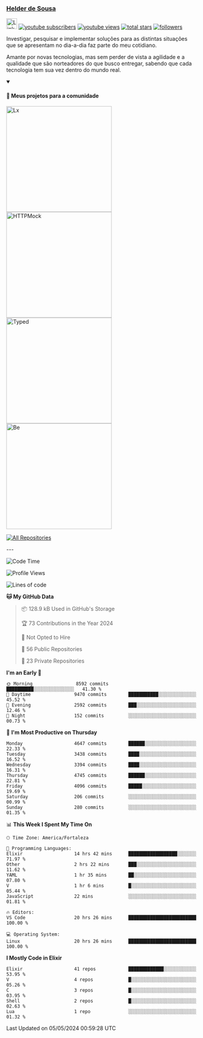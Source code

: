 <p align="left">
<a href="https://github.com/andridus">
    <h3>Helder de Sousa</h3></a>
</p>


<p align="left">
 <a href="https://linkedin.com/in/helder-de-sousa">
    <img height="28px" alt="Linkedin" title="Helder de Sousa" src="https://img.shields.io/badge/-linkedin-blue?style=flat-square&logo=Linkedin&logoColor=white&link=https://www.linkedin.com/in/helder-de-sousa""/></a>
  <a href="https://www.youtube.com/@vocedesenvolvedor?sub_confirmation=1">
    <img alt="youtube subscribers" title="Inscreva-se no canal Você, desenvolvedor" src="https://custom-icon-badges.demolab.com/youtube/channel/subscribers/UCh-qOj_p5CY_AfuR7fEYbwA?color=%23E05D44&label=V0CÊ,%20 DESENVOLVEDOR&logo=video&logoColor=white&style=for-the-badge&labelColor=CE4630""/></a>
  <a href="https://www.youtube.com/@vocedesenvolvedor">
    <img alt="youtube views" title="YouTube Visualizações" src="https://custom-icon-badges.demolab.com/youtube/channel/views/UCh-qOj_p5CY_AfuR7fEYbwA?color=%23E1AD0E&logo=video&logoColor=white&style=for-the-badge&labelColor=C79600"/></a>
  <a href="https://github.com/andridus?tab=repositories&sort=stargazers">
    <img alt="total stars" title="Total de Estrelas no GitHub" src="https://custom-icon-badges.demolab.com/github/stars/andridus?color=55960c&style=for-the-badge&labelColor=488207&logo=star"/></a>
  <a href="https://github.com/andridus?tab=followers">
    <img alt="followers" title="Siga-me on Github" src="https://custom-icon-badges.demolab.com/github/followers/andridus?color=236ad3&labelColor=1155ba&style=for-the-badge&logo=person-add&label=Follow&logoColor=white"/></a>
</p>

<p align="left">
 Investigar, pesquisar e implementar soluções para as distintas situações que se apresentam no dia-a-dia faz parte do meu cotidiano.

Amante por novas tecnologias, mas sem perder de vista a agilidade e a qualidade que são norteadores do que busco entregar, sabendo que cada tecnologia tem sua vez dentro do mundo real.
</p>


<details open>
  <summary><h4>📘 Meus projetos para a comunidade</h4></summary>

  <p align="left">
    <a href="https://github.com/andridus/lx"><img width="278" src="https://denvercoder1-github-readme-stats.vercel.app/api/pin/?username=andridus&repo=lx&theme=default&show_icons=true" alt="Lx"></a>
    <a href="https://github.com/andridus/httpmock"><img width="278" src="https://denvercoder1-github-readme-stats.vercel.app/api/pin/?username=andridus&repo=httpmock&theme=default&show_icons=true" alt="HTTPMock"></a>
    <a href="https://github.com/andridus/typed"><img width="278" src="https://denvercoder1-github-readme-stats.vercel.app/api/pin/?username=andridus&repo=typed&theme=default&show_icons=true" alt="Typed"></a>
    <a href="https://github.com/andridus/bee"><img width="278" src="https://denvercoder1-github-readme-stats.vercel.app/api/pin/?username=andridus&repo=bee&theme=default&show_icons=true" alt="Be"></a>

  </p>

  <a href="https://github.com/andridus?tab=repositories&sort=stargazers"><img alt="All Repositories" title="All Repositories" src="https://custom-icon-badges.demolab.com/badge/-Clique%20aqui%20para%20todos%20os%20meus%20repos-efefef?style=for-the-badge&logoColor=black&logo=repo"/></a>
</details>
---

<!--START_SECTION:waka-->
![Code Time](http://img.shields.io/badge/Code%20Time-1%2C813%20hrs%2052%20mins-blue)

![Profile Views](http://img.shields.io/badge/Profile%20Views-0-blue)

![Lines of code](https://img.shields.io/badge/From%20Hello%20World%20I%27ve%20Written-8.1%20million%20lines%20of%20code-blue)

**🐱 My GitHub Data** 

> 📦 128.9 kB Used in GitHub's Storage 
 > 
> 🏆 73 Contributions in the Year 2024
 > 
> 🚫 Not Opted to Hire
 > 
> 📜 56 Public Repositories 
 > 
> 🔑 23 Private Repositories 
 > 
**I'm an Early 🐤** 

```text
🌞 Morning                8592 commits        ██████████░░░░░░░░░░░░░░░   41.30 % 
🌆 Daytime                9470 commits        ███████████░░░░░░░░░░░░░░   45.52 % 
🌃 Evening                2592 commits        ███░░░░░░░░░░░░░░░░░░░░░░   12.46 % 
🌙 Night                  152 commits         ░░░░░░░░░░░░░░░░░░░░░░░░░   00.73 % 
```
📅 **I'm Most Productive on Thursday** 

```text
Monday                   4647 commits        ██████░░░░░░░░░░░░░░░░░░░   22.33 % 
Tuesday                  3438 commits        ████░░░░░░░░░░░░░░░░░░░░░   16.52 % 
Wednesday                3394 commits        ████░░░░░░░░░░░░░░░░░░░░░   16.31 % 
Thursday                 4745 commits        ██████░░░░░░░░░░░░░░░░░░░   22.81 % 
Friday                   4096 commits        █████░░░░░░░░░░░░░░░░░░░░   19.69 % 
Saturday                 206 commits         ░░░░░░░░░░░░░░░░░░░░░░░░░   00.99 % 
Sunday                   280 commits         ░░░░░░░░░░░░░░░░░░░░░░░░░   01.35 % 
```


📊 **This Week I Spent My Time On** 

```text
🕑︎ Time Zone: America/Fortaleza

💬 Programming Languages: 
Elixir                   14 hrs 42 mins      ██████████████████░░░░░░░   71.97 % 
Other                    2 hrs 22 mins       ███░░░░░░░░░░░░░░░░░░░░░░   11.62 % 
YAML                     1 hr 35 mins        ██░░░░░░░░░░░░░░░░░░░░░░░   07.80 % 
V                        1 hr 6 mins         █░░░░░░░░░░░░░░░░░░░░░░░░   05.44 % 
JavaScript               22 mins             ░░░░░░░░░░░░░░░░░░░░░░░░░   01.81 % 

🔥 Editors: 
VS Code                  20 hrs 26 mins      █████████████████████████   100.00 % 

💻 Operating System: 
Linux                    20 hrs 26 mins      █████████████████████████   100.00 % 
```

**I Mostly Code in Elixir** 

```text
Elixir                   41 repos            █████████████░░░░░░░░░░░░   53.95 % 
V                        4 repos             █░░░░░░░░░░░░░░░░░░░░░░░░   05.26 % 
C                        3 repos             █░░░░░░░░░░░░░░░░░░░░░░░░   03.95 % 
Shell                    2 repos             █░░░░░░░░░░░░░░░░░░░░░░░░   02.63 % 
Lua                      1 repo              ░░░░░░░░░░░░░░░░░░░░░░░░░   01.32 % 
```




 Last Updated on 05/05/2024 00:59:28 UTC
<!--END_SECTION:waka-->
